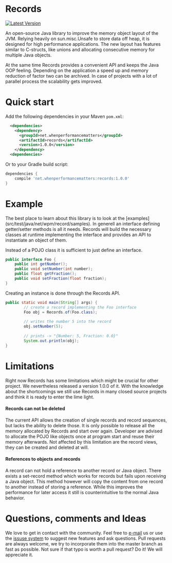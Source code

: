 Records
=======
[![Latest Version](https://img.shields.io/maven-central/v/net.whenperformancematters/records.svg?maxAge=2592000&label=Latest%20Release)](http://search.maven.org/#search%7Cga%7C1%7Ca%3A%22records%22)

An open-source Java library to improve the memory object layout of the JVM. Relying heavily on sun.misc.Unsafe to store data off heap, it is designed for high performance applications. The new layout has features similar to C-structs, like unions and allocating consecutive memory for multiple Java objects. 

At the same time Records provides a convenient API and keeps the Java OOP feeling. Depending on the application a speed up and memory reduction of factor two can be archived. In case of projects with a lot of parallel process the scalability gets improved.

Quick start
=======
Add the following dependencies in your Maven `pom.xml`:
```xml
  <dependencies>
    <dependency>
      <groupId>net.whenperformancematters</groupId>
      <artifactId>records</artifactId>
      <version>1.0.0</version>
    </dependency>
  <dependencies>
```

Or to your Gradle build script:
```groovy
dependencies {
    compile 'net.whenperformancematters:records:1.0.0'
}
```

Example
=======

The best place to learn about this library is to look at the [examples] (src/test/java/net/wpm/record/samples). In generell an interface defining getter/setter methods is all it needs. Records will build the necessary classes at runtime implementing the interface and provides an API to instantiate an object of them. 

  
Instead of a POJO class it is sufficient to just define an interface.
```java
public interface Foo {
	public int getNumber();
	public void setNumber(int number);
	public float getFraction();
	public void setFraction(float fraction);
}
```

Creating an instance is done through the Records API.
```java
public static void main(String[] args) {
		// create a record implementing the Foo interface
		Foo obj = Records.of(Foo.class);
		
		// writes the number 5 into the record
		obj.setNumber(5);
		
		// prints -> "{Number: 5, Fraction: 0.0}"
		System.out.println(obj);
}
```

Limitations
=======

Right now Records has some limitations which might be crucial for other project. We nevertheless released a version 1.0.0 of it. With the knowledge about the shortcomings we still use Records in many closed source projects and think it is ready to enter the lime light.

#### Records can not be deleted
The current API allows the creation of single records and record sequences, but lacks the ability to delete those. It is only possible to release all the memory allocated by Records and start over again. Developer are advised to allocate the POJO like objects once at program start and reuse their memory afterwards. Not affected by this limitation are the record views, they can be created and deleted at will.

#### References to objects and records
A record can not hold a reference to another record or Java object. There exists a set-record method which works for records but fails upon receiving a Java object. This method however will copy the content from one record to another instead of storing a reference. While this improves the performance for later access it still is counterintuitive to the normal Java behavior. 

Questions, comments and Ideas
=======

We love to get in contact with the community. Feel free to [e-mail](mailto:records@whenperformancematters.net) us or use the [issuse system](https://github.com/WhenPerformanceMatters/Records/issues) to suggest new features and ask questions. Pull requests are always welcome, we try to incorporate them into the master branch as fast as possible. Not sure if that typo is worth a pull request? Do it! We will appreciate it.